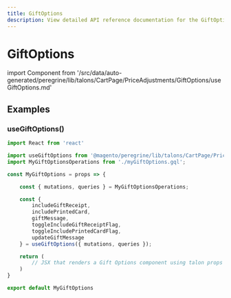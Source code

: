 ```yaml
---
title: GiftOptions
description: View detailed API reference documentation for the GiftOptions talon in the Peregrine package of the PWA Studio framework.
---
```


# GiftOptions

<!--
The reference doc content is generated automatically from the source code.
To update this section, update the doc blocks in the source code
-->

import Component from '/src/data/auto-generated/peregrine/lib/talons/CartPage/PriceAdjustments/GiftOptions/useGiftOptions.md'

<Component />

## Examples

### useGiftOptions()

```jsx
import React from 'react'

import useGiftOptions from '@magento/peregrine/lib/talons/CartPage/PriceAdjustments/GiftOptions/useGiftOptions';
import MyGiftOptionsOperations from './myGiftOptions.gql';

const MyGiftOptions = props => {

    const { mutations, queries } = MyGiftOptionsOperations;

    const {
        includeGiftReceipt,
        includePrintedCard,
        giftMessage,
        toggleIncludeGiftReceiptFlag,
        toggleIncludePrintedCardFlag,
        updateGiftMessage
    } = useGiftOptions({ mutations, queries });

    return (
        // JSX that renders a Gift Options component using talon props
    )
}

export default MyGiftOptions
```
